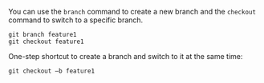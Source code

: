 You can use the `branch` command to create a new branch and the `checkout` command to switch to a specific branch.
 
```
git branch feature1
git checkout feature1
```

One-step shortcut to create a branch and switch to it at the same time:

```
git checkout –b feature1
```
